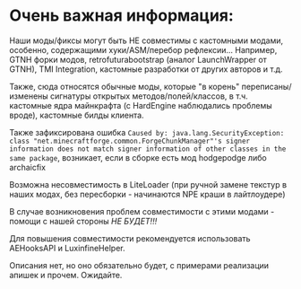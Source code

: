 # Очень важная информация:
Наши моды/фиксы могут быть НЕ совместимы с кастомными модами, особенно, содержащими хуки/ASM/перебор рефлексии...
Например, GTNH форки модов, retrofuturabootstrap (аналог LaunchWrapper от GTNH), TMI Integration,
кастомные разработки от других авторов и т.д.

Также, сюда относятся обычные моды, которые "в корень" переписаны/изменены сигнатуры открытых методов/полей/классов,
в т.ч. кастомные ядра майнкрафта (с HardEngine наблюдались проблемы вроде), кастомные билды клиента.

Также зафиксирована ошибка `Caused by: java.lang.SecurityException: class "net.minecraftforge.common.ForgeChunkManager"'s signer information does not match signer information of other classes in the same package`,
возникает, если в сборке есть мод hodgepodge либо archaicfix

Возможна несовместимость в LiteLoader (при ручной замене текстур в наших модах, без пересборки - начинаются NPE краши в лайтлоудере)

В случае возникновения проблем совместимости с этими модами - помощи с нашей стороны *НЕ БУДЕТ!!!*

Для повышения совместимости рекомендуется использовать AEHooksAPI и LuxinfineHelper.

Описания нет, но оно обязательно будет, с примерами реализации апишек и прочем. Ожидайте.